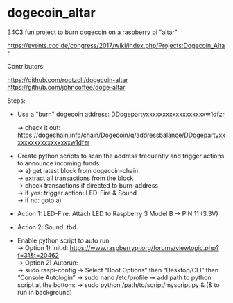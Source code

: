 # dogecoin_altar
34C3 fun project to burn dogecoin on a raspberry pi "altar"

https://events.ccc.de/congress/2017/wiki/index.php/Projects:Dogecoin_Altar

Contributors:

https://github.com/rootzoll/dogecoin-altar
https://github.com/johncoffee/doge-altar

Steps:

- Use a "burn" dogecoin address: DDogepartyxxxxxxxxxxxxxxxxxxw1dfzr

    -> check it out: https://dogechain.info/chain/Dogecoin/q/addressbalance/DDogepartyxxxxxxxxxxxxxxxxxxw1dfzr

- Create python scripts to scan the address frequently and trigger actions to announce incoming funds</br>
    -> a) get latest block from dogecoin-chain</br>
    -> extract all transactions from the block</br>
    -> check transactions if directed to burn-address</br>
    -> if yes: trigger action: LED-Fire & Sound</br>
    -> if no: goto a)
    
- Action 1: LED-Fire: Attach LED to Raspberry 3 Model B
    -> PIN 11 (3.3V)
    
- Action 2: Sound: tbd.

- Enable python script to auto run</br>
    -> Option 1) Init.d: https://www.raspberrypi.org/forums/viewtopic.php?f=31&t=20462</br>
    -> Option 2) Autorun:</br>
        -> sudo raspi-config -> Select “Boot Options” then “Desktop/CLI” then “Console Autologin”
        -> sudo nano /etc/profile -> add path to python script at the bottom:
            -> sudo python /path/to/script/myscript.py & (& to run in background)

